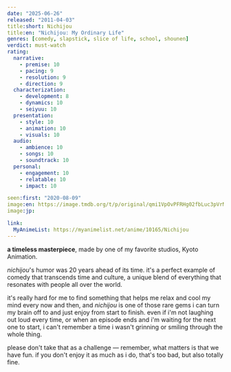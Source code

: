 ```yaml
---
date: "2025-06-26"
released: "2011-04-03"
title:short: Nichijou
title:en: "Nichijou: My Ordinary Life"
genres: [comedy, slapstick, slice of life, school, shounen]
verdict: must-watch
rating:
  narrative:
    - premise: 10
    - pacing: 9
    - resolution: 9
    - direction: 9
  characterization:
    - development: 8
    - dynamics: 10
    - seiyuu: 10
  presentation:
    - style: 10
    - animation: 10
    - visuals: 10
  audio:
    - ambience: 10
    - songs: 10
    - soundtrack: 10
  personal:
    - engagement: 10
    - relatable: 10
    - impact: 10

seen:first: "2020-08-09"
image:en: https://image.tmdb.org/t/p/original/qmi1VpOvPFRHg02fbLuc3pVrMbt.jpg
image:jp:

link:
  MyAnimeList: https://myanimelist.net/anime/10165/Nichijou
---
```


**a timeless masterpiece**, made by one of my favorite studios, Kyoto Animation.

*nichijou*'s humor was 20 years ahead of its time. it's a perfect example of comedy that transcends time and culture, a unique blend of everything that resonates with people all over the world.

it's really hard for me to find something that helps me relax and cool my mind every now and then, and *nichijou* is one of those rare gems i can turn my brain off to and just enjoy from start to finish. even if i'm not laughing out loud every time, or when an episode ends and i'm waiting for the next one to start, i can't remember a time i wasn't grinning or smiling through the whole thing.

please don't take that as a challenge — remember, what matters is that we have fun. if you don't enjoy it as much as i do, that's too bad, but also totally fine.
